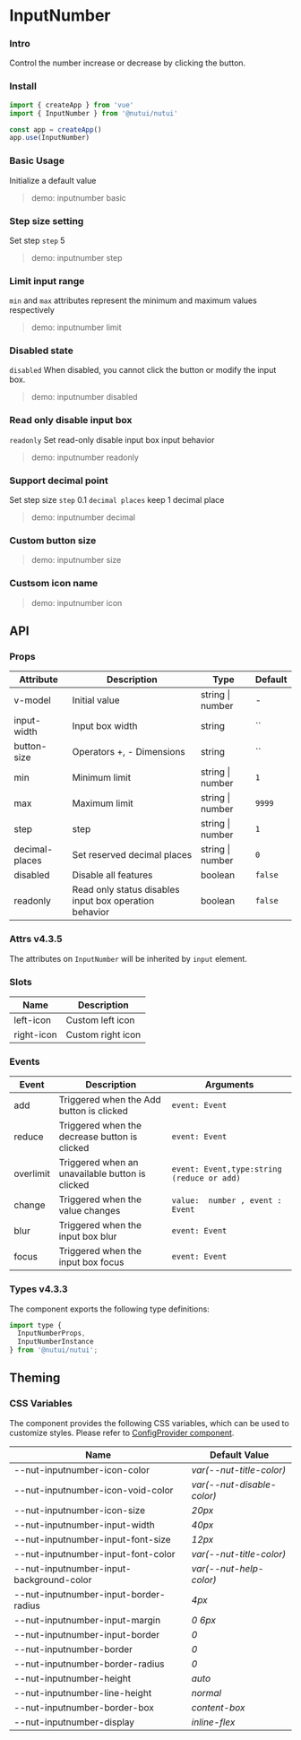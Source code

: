 # InputNumber

### Intro

Control the number increase or decrease by clicking the button.

### Install

```js
import { createApp } from 'vue'
import { InputNumber } from '@nutui/nutui'

const app = createApp()
app.use(InputNumber)
```

### Basic Usage

Initialize a default value

> demo: inputnumber basic

### Step size setting

Set step `step` 5

> demo: inputnumber step

### Limit input range

`min` and `max` attributes represent the minimum and maximum values respectively

> demo: inputnumber limit

### Disabled state

`disabled` When disabled, you cannot click the button or modify the input box.

> demo: inputnumber disabled

### Read only disable input box

`readonly` Set read-only disable input box input behavior

> demo: inputnumber readonly

### Support decimal point

Set step size `step` 0.1 `decimal places` keep 1 decimal place

> demo: inputnumber decimal

### Custom button size

> demo: inputnumber size

### Custsom icon name

> demo: inputnumber icon

## API

### Props

| Attribute | Description | Type | Default |
| --- | --- | --- | --- |
| v-model | Initial value | string \| number | - |
| input-width | Input box width | string | `` |
| button-size | Operators +, - Dimensions | string | `` |
| min | Minimum limit | string \| number | `1` |
| max | Maximum limit | string \| number | `9999` |
| step | step | string \| number | `1` |
| decimal-places | Set reserved decimal places | string \| number | `0` |
| disabled | Disable all features | boolean | `false` |
| readonly | Read only status disables input box operation behavior | boolean | `false` |

### Attrs v4.3.5

The attributes on `InputNumber` will be inherited by `input` element.

### Slots

| Name | Description |
| --- | --- |
| left-icon | Custom left icon |
| right-icon | Custom right icon |

### Events

| Event | Description | Arguments |
| --- | --- | --- |
| add | Triggered when the Add button is clicked | `event: Event ` |
| reduce | Triggered when the decrease button is clicked | `event: Event` |
| overlimit | Triggered when an unavailable button is clicked | `event: Event,type:string (reduce or add)` |
| change | Triggered when the value changes | `value:  number , event : Event ` |
| blur | Triggered when the input box blur | `event: Event` |
| focus | Triggered when the input box focus | `event: Event ` |

### Types v4.3.3

The component exports the following type definitions:

```js
import type {
  InputNumberProps,
  InputNumberInstance
} from '@nutui/nutui';
```

## Theming

### CSS Variables

The component provides the following CSS variables, which can be used to customize styles. Please refer to [ConfigProvider component](#/en-US/component/configprovider).

| Name | Default Value |
| --- | --- |
| --nut-inputnumber-icon-color | _var(--nut-title-color)_ |
| --nut-inputnumber-icon-void-color | _var(--nut-disable-color)_ |
| --nut-inputnumber-icon-size | _20px_ |
| --nut-inputnumber-input-width | _40px_ |
| --nut-inputnumber-input-font-size | _12px_ |
| --nut-inputnumber-input-font-color | _var(--nut-title-color)_ |
| --nut-inputnumber-input-background-color | _var(--nut-help-color)_ |
| --nut-inputnumber-input-border-radius | _4px_ |
| --nut-inputnumber-input-margin | _0 6px_ |
| --nut-inputnumber-input-border | _0_ |
| --nut-inputnumber-border | _0_ |
| --nut-inputnumber-border-radius | _0_ |
| --nut-inputnumber-height | _auto_ |
| --nut-inputnumber-line-height | _normal_ |
| --nut-inputnumber-border-box | _content-box_ |
| --nut-inputnumber-display | _inline-flex_ |

